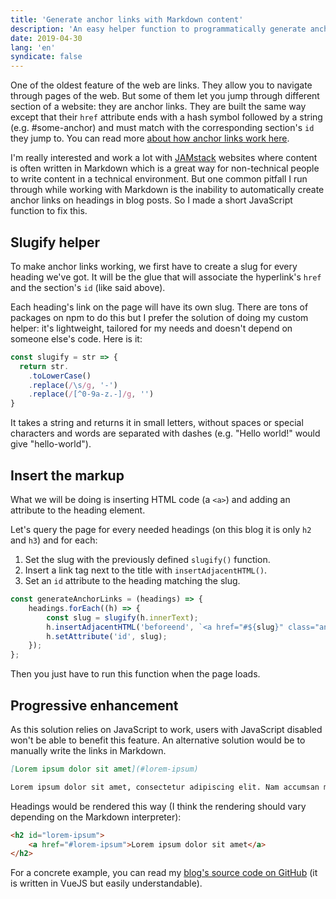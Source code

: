 ```yaml
---
title: 'Generate anchor links with Markdown content'
description: 'An easy helper function to programmatically generate anchor links on page headings. Useful for JAMstack with static Markdown.'
date: 2019-04-30
lang: 'en'
syndicate: false
---
```


One of the oldest feature of the web are links. They allow you to navigate through pages of the web. But some of them let you jump through different section of a website: they are anchor links. They are built the same way except that their `href` attribute ends with a hash symbol followed by a string (e.g. #some-anchor) and must match with the corresponding section's `id` they jump to. You can read more [about how anchor links work here](https://developer.mozilla.org/en-US/docs/Web/HTML/Element/a).

I'm really interested and work a lot with [JAMstack](https://jamstack.org) websites where content is often written in Markdown which is a great way for non-technical people to write content in a technical environment. But one common pitfall I run through while working with Markdown is the inability to automatically create anchor links on headings in blog posts. So I made a short JavaScript function to fix this.

## Slugify helper

To make anchor links working, we first have to create a slug for every heading we've got. It will be the glue that will associate the hyperlink's `href` and the section's `id` (like said above).

Each heading's link on the page will have its own slug. There are tons of packages on npm to do this but I prefer the solution of doing my custom helper: it's lightweight, tailored for my needs and doesn't depend on someone else's code. Here is it:

```javascript
const slugify = str => {
  return str.
    .toLowerCase()
    .replace(/\s/g, '-')
    .replace(/[^0-9a-z.-]/g, '')
}
```

It takes a string and returns it in small letters, without spaces or special characters and words are separated with dashes (e.g. "Hello world!" would give "hello-world").

## Insert the markup

What we will be doing is inserting HTML code (a `<a>`) and adding an attribute to the heading element.

Let's query the page for every needed headings (on this blog it is only `h2` and `h3`) and for each:

1. Set the slug with the previously defined `slugify()` function.
2. Insert a link tag next to the title with `insertAdjacentHTML()`.
3. Set an `id` attribute to the heading matching the slug.

```javascript
const generateAnchorLinks = (headings) => {
	headings.forEach((h) => {
		const slug = slugify(h.innerText);
		h.insertAdjacentHTML('beforeend', `<a href="#${slug}" class="anchor">#</a>`);
		h.setAttribute('id', slug);
	});
};
```

Then you just have to run this function when the page loads.

## Progressive enhancement

As this solution relies on JavaScript to work, users with JavaScript disabled won't be able to benefit this feature. An alternative solution would be to manually write the links in Markdown.

```markdown
[Lorem ipsum dolor sit amet](#lorem-ipsum)

Lorem ipsum dolor sit amet, consectetur adipiscing elit. Nam accumsan malesuada auctor. Nulla sollicitudin porttitor tincidunt. Nullam aliquet, lacus ut luctus euismod, ex lacus iaculis neque, eget suscipit quam nulla viverra mi.
```

Headings would be rendered this way (I think the rendering should vary depending on the Markdown interpreter):

```html
<h2 id="lorem-ipsum">
	<a href="#lorem-ipsum">Lorem ipsum dolor sit amet</a>
</h2>
```

For a concrete example, you can read my [blog's source code on GitHub](https://github.com/bellangerq/quentin-bellanger/blob/master/components/article/post.vue#L23) (it is written in VueJS but easily understandable).
